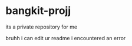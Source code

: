 # bangkit-projj
its a private repository for me 

bruhh i can edit ur readme 
i encountered an error

